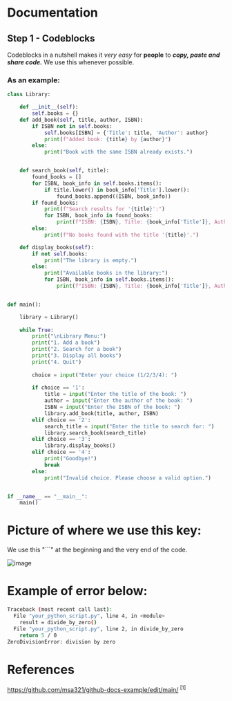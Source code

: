 # Documentation

## Step 1 - Codeblocks

Codeblocks in a nutshell makes it *very easy* for **people** to ***copy, paste and share code.*** We use this whenever possible.

### As an example:

```py
class Library:

    def __init__(self):
        self.books = {}
    def add_book(self, title, author, ISBN):
        if ISBN not in self.books:
            self.books[ISBN] = {'Title': title, 'Author': author}
            print(f"Added book: {title} by {author}")
        else:
            print("Book with the same ISBN already exists.")


    def search_book(self, title):
        found_books = []
        for ISBN, book_info in self.books.items():
            if title.lower() in book_info['Title'].lower():
                found_books.append((ISBN, book_info))
        if found_books:
            print(f"Search results for '{title}':")
            for ISBN, book_info in found_books:
                print(f"ISBN: {ISBN}, Title: {book_info['Title']}, Author: {book_info['Author']}")
        else:
            print(f"No books found with the title '{title}'.")

    def display_books(self):
        if not self.books:
            print("The library is empty.")
        else:
            print("Available books in the library:")
            for ISBN, book_info in self.books.items():
                print(f"ISBN: {ISBN}, Title: {book_info['Title']}, Author: {book_info['Author']}")


def main():

    library = Library()
    
    while True:
        print("\nLibrary Menu:")
        print("1. Add a book")
        print("2. Search for a book")
        print("3. Display all books")
        print("4. Quit")
        
        choice = input("Enter your choice (1/2/3/4): ")
        
        if choice == '1':
            title = input("Enter the title of the book: ")
            author = input("Enter the author of the book: ")
            ISBN = input("Enter the ISBN of the book: ")
            library.add_book(title, author, ISBN)
        elif choice == '2':
            search_title = input("Enter the title to search for: ")
            library.search_book(search_title)
        elif choice == '3':
            library.display_books()
        elif choice == '4':
            print("Goodbye!")
            break
        else:
            print("Invalid choice. Please choose a valid option.")


if __name__ == "__main__":
    main()
```

# Picture of where we use this key:

We use this "```" at the beginning and the very end of the code.


![image](https://github.com/msa321/github-docs-example/assets/113797111/120f282a-a7bb-45d7-8c93-a331dc9b3af8)



# Example of error below:

```Bash
Traceback (most recent call last):
  File "your_python_script.py", line 4, in <module>
    result = divide_by_zero()
  File "your_python_script.py", line 2, in divide_by_zero
    return 5 / 0
ZeroDivisionError: division by zero
```



# References 
https://github.com/msa321/github-docs-example/edit/main/ <sup>[1]</sup>

